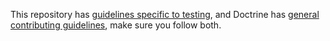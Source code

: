 This repository has [guidelines specific to testing][testing guidelines], and
Doctrine has [general contributing guidelines][contributor workflow], make
sure you follow both.

[contributor workflow]: https://www.doctrine-project.org/contribute/index.html

[testing guidelines]: https://www.doctrine-project.org/projects/doctrine-dbal/en/stable/reference/testing.html
